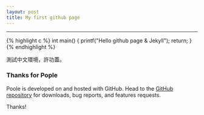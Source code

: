 ```yaml
---
layout: post
title: My first github page
---
```



-----
{% highlight c %}
int main() {
    printf("Hello github page & Jekyll");
    return;
}
{% endhighlight %}

測試中文環境，許功蓋。

### Thanks for Pople

Poole is developed on and hosted with GitHub. Head to the <a href="https://github.com/poole/poole">GitHub repository</a> for downloads, bug reports, and features requests.

Thanks!

